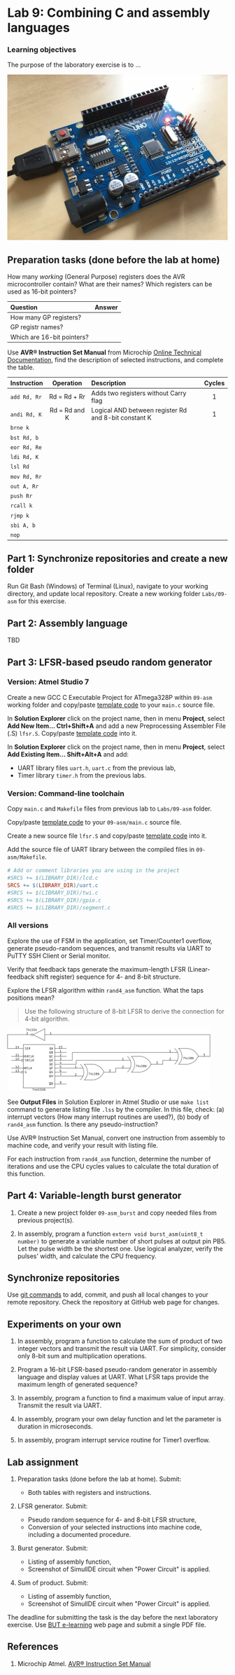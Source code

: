 # Lab 9: Combining C and assembly languages

### Learning objectives

The purpose of the laboratory exercise is to ...

![LFSR generator](Images/arduino_uno_lfsr.jpg)


## Preparation tasks (done before the lab at home)

How many *working* (General Purpose) registers does the AVR microcontroller contain? What are their names? Which registers can be used as 16-bit pointers?

   | **Question** | **Answer** |
   | :-- | :-- |
   | How many GP registers? |  |
   | GP registr names? |  |
   | Which are 16-bit pointers? |  |

Use **AVR® Instruction Set Manual** from Microchip [Online Technical Documentation](https://onlinedocs.microchip.com/), find the description of selected instructions, and complete the table.

   | **Instruction** | **Operation** | **Description** | **Cycles** |
   | :-- | :-: | :-- | :-: |
   | `add Rd, Rr` | Rd = Rd + Rr | Adds two registers without Carry flag | 1 |
   | `andi Rd, K` | Rd = Rd and K | Logical AND between register Rd and 8-bit constant K | 1 |
   | `brne k` |  |  |  |
   | `bst Rd, b` |  |  |  |
   | `eor Rd, Re` |  |  |  |
   | `ldi Rd, K` |  |  |  |
   | `lsl Rd` |  |  |  |
   | `mov Rd, Rr` |  |  |  |
   | `out A, Rr` |  |  |  |
   | `push Rr` |  |  |  |
   | `rcall k` |  |  |  |
   | `rjmp k` |  |  |  |
   | `sbi A, b` |  |  |  |
   | `nop` |  |  |  |


## Part 1: Synchronize repositories and create a new folder

Run Git Bash (Windows) of Terminal (Linux), navigate to your working directory, and update local repository. Create a new working folder `Labs/09-asm` for this exercise.


## Part 2: Assembly language

TBD


## Part 3: LFSR-based pseudo random generator

### Version: Atmel Studio 7

Create a new GCC C Executable Project for ATmega328P within `09-asm` working folder and copy/paste [template code](main.c) to your `main.c` source file.

In **Solution Explorer** click on the project name, then in menu **Project**, select **Add New Item... Ctrl+Shift+A** and add a new Preprocessing Assembler File (.S) `lfsr.S`. Copy/paste [template code](lfsr.S) into it.

In **Solution Explorer** click on the project name, then in menu **Project**, select **Add Existing Item... Shift+Alt+A** and add:
   * UART library files `uart.h`, `uart.c` from the previous lab,
   * Timer library `timer.h` from the previous labs.


### Version: Command-line toolchain

Copy `main.c` and `Makefile` files from previous lab to `Labs/09-asm` folder.

Copy/paste [template code](main.c) to your `09-asm/main.c` source file.

Create a new source file `lfsr.S` and copy/paste [template code](lfsr.S) into it.

Add the source file of UART library between the compiled files in `09-asm/Makefile`.

```Makefile
# Add or comment libraries you are using in the project
#SRCS += $(LIBRARY_DIR)/lcd.c
SRCS += $(LIBRARY_DIR)/uart.c
#SRCS += $(LIBRARY_DIR)/twi.c
#SRCS += $(LIBRARY_DIR)/gpio.c
#SRCS += $(LIBRARY_DIR)/segment.c
```


### All versions

Explore the use of FSM in the application, set Timer/Counter1 overflow, generate pseudo-random sequences, and transmit results via UART to PuTTY SSH Client or Serial monitor.

Verify that feedback taps generate the maximum-length LFSR (Linear-feedback shift register) sequence for 4- and 8-bit structure.

Explore the LFSR algorithm within `rand4_asm` function. What the taps positions mean?

   > Use the following structure of 8-bit LFSR to derive the connection for 4-bit algorithm.
   >
   ![rand8](Images/lfsr.png "8-bit LFSR")

See **Output Files** in Solution Explorer in Atmel Studio or use `make list` command to generate listing file `.lss` by the compiler. In this file, check: (a) interrupt vectors (How many interrupt routines are used?), (b) body of `rand4_asm` function. Is there any pseudo-instruction?

Use AVR® Instruction Set Manual, convert one instruction from assembly to machine code, and verify your result with listing file.

For each instruction from `rand4_asm` function, determine the number of iterations and use the CPU cycles values to calculate the total duration of this function.








## Part 4: Variable-length burst generator

1. Create a new project folder `09-asm_burst` and copy needed files from previous project(s).

2. In assembly, program a function `extern void burst_asm(uint8_t number)` to generate a variable number of short pulses at output pin PB5. Let the pulse width be the shortest one. Use logical analyzer, verify the pulses' width, and calculate the CPU frequency.




## Synchronize repositories

Use [git commands](https://github.com/tomas-fryza/Digital-electronics-2/wiki/Git-useful-commands) to add, commit, and push all local changes to your remote repository. Check the repository at GitHub web page for changes.


## Experiments on your own

1. In assembly, program a function to calculate the sum of product of two integer vectors and transmit the result via UART. For simplicity, consider only 8-bit sum and multiplication operations.

2. Program a 16-bit LFSR-based pseudo-random generator in assembly language and display values at UART. What LFSR taps provide the maximum length of generated sequence? 

4. In assembly, program a function to find a maximum value of input array. Transmit the result via UART.

4. In assembly, program your own delay function and let the parameter is duration in microseconds.

6. In assembly, program interrupt service routine for Timer1 overflow.


## Lab assignment

1. Preparation tasks (done before the lab at home). Submit:
   * Both tables with registers and instructions.

2. LFSR generator. Submit:
   * Pseudo random sequence for 4- and 8-bit LFSR structure,
   * Conversion of your selected instructions into machine code, including a documented procedure.

3. Burst generator. Submit:
   * Listing of assembly function,
   * Screenshot of SimulIDE circuit when "Power Circuit" is applied.

4. Sum of product. Submit:
   * Listing of assembly function,
   * Screenshot of SimulIDE circuit when "Power Circuit" is applied.

The deadline for submitting the task is the day before the next laboratory exercise. Use [BUT e-learning](https://moodle.vutbr.cz/) web page and submit a single PDF file.


## References

1. Microchip Atmel. [AVR® Instruction Set Manual](https://onlinedocs.microchip.com/)
